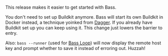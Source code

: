 This release makes it easier to get started with Bass.

You don't need to set up Buildkit anymore. Bass will start its own Buildkit in
Docker instead, a technique yoinked from [Dagger]. If you already have Buildkit
set up you can keep using it. This change just lowers the barrier to entry.

Also: `bass --runner` (used for [Bass Loop]) will now display the remote host
key and prompt whether to save it instead of erroring out. Huzzah!

[Dagger]: https://dagger.io
[Bass Loop]: https://github.com/vito/bass-loop
